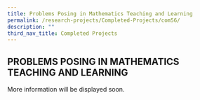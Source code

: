 ```yaml
---
title: Problems Posing in Mathematics Teaching and Learning
permalink: /research-projects/Completed-Projects/com56/
description: ""
third_nav_title: Completed Projects
---
```

## PROBLEMS POSING IN MATHEMATICS TEACHING AND LEARNING

More information will be displayed soon.